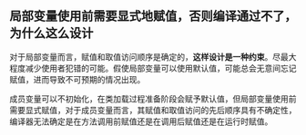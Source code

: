 ## 局部变量使用前需要显式地赋值，否则编译通过不了，为什么这么设计

​		对于局部变量而言，赋值和取值访问顺序是确定的，**这样设计是一种约束**。尽最大程度减少使用者犯错的可能。假使局部变量可以使用默认值，可能总会无意间忘记赋值，进而导致不可预期的情况出现。

​		成员变量可以不初始化，在类加载过程准备阶段会赋予默认值，但局部变量使用前需要显式赋值，对于成员变量而言，其赋值和取值访问的先后顺序具有不确定性，编译器无法确定是在方法调用前赋值还是在调用后赋值还是在运行时赋值。